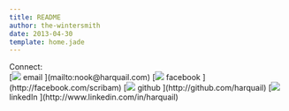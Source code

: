 ```yaml
---
title: README
author: the-wintersmith
date: 2013-04-30
template: home.jade
---
```

<script src="js/typed.js"></script>

<script>
  $(function(){
   $("#mainName").typed({
        strings: ["Nook Harquail"],
        typeSpeed: 20,
        showCursor: false
      });
      $("#mainWords").typed({
        strings: ["iOS Developer","Designer", "Digital Artist","Web Developer","Animator","Game Designer","Maker"],
        typeSpeed: 50,
        backDelay: 1000,
        backSpeed:10,
        loop:true,
        loopCount: false,
         showCursor: false,
        startDelay: 1500
      });
  });
</script>


<div id="mainTypewriter"><div id="mainName"></div><div id="mainWords"></div></div>
Connect:

<div id = contactWrapper>
<span class="contactBox"> [<img src ="/nav-images/e.png"></img> <span class="label">email</span> ](mailto:nook@harquail.com)  </span>
<span class="contactBox"> [<img src ="/nav-images/f.png"></img> <span class="label">facebook</span> ](http://facebook.com/scribam)  </span>
<span class="contactBox"> [<img src ="/nav-images/g.png"></img> <span class="label">github</span> ](http://github.com/harquail)  </span>
<span class="contactBox"> [<img src ="/nav-images/l.png"></img> <span class="label">linkedIn</span> ](http://www.linkedin.com/in/harquail)  </span>
</div>